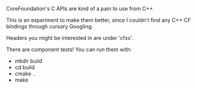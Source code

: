 CoreFoundation's C APIs are kind of a pain to use from C++.

This is an experiment to make them better, since I couldn't find any C++ CF bindings through cursory Googling.


Headers you might be interested in are under 'cfxx'.

There are component tests! You can run them with:
- mkdir build
- cd build
- cmake ..
- make
